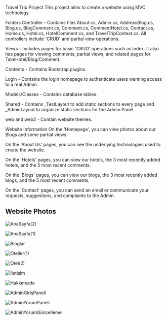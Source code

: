 
Travel Trip Project
This project aims to create a website using MVC technology.

Folders
Controller - Contains files About.cs, Admin.cs, AddressBlog.cs, Blog.cs, BlogComment.cs, Comment.cs, CommentHotel.cs, Contact.cs, Home.cs, Hotel.cs, HotelComment.cs, and TravelTripContext.cs. All controllers include 'CRUD' and partial view operations.

Views - Includes pages for basic 'CRUD' operations such as Index. It also has pages for viewing comments, partial views, and related pages for TakeHotel/Blog/Comment.

Contents - Contains Bootstrap plugins.

Login - Contains the login homepage to authenticate users wanting access to a real Admin.

Models/Classes - Contains database tables.

Shared - Contains _TestLayout to add static sections to every page and _AdminLayout to organize static sections for the Admin Panel.

web and web2 - Contain website themes.

Website Information
On the 'Homepage', you can view photos about our Blogs and some partial views.

On the 'About Us' pages, you can see the underlying technologies used to create the website.

On the 'Hotels' pages, you can view our hotels, the 3 most recently added hotels, and the 5 most recent comments.

On the 'Blogs' pages, you can view our blogs, the 3 most recently added blogs, and the 5 most recent comments.

On the 'Contact' pages, you can send an email or communicate your requests, suggestions, and complaints to the Admin.

## Website Photos
![AnaSayfa(2)](https://github.com/hacik-ulu/TravelTripProject/assets/116976072/6167b2af-32d3-461f-9ba9-5d91f234aa3d)

![AnaSayfa(1)](https://github.com/hacik-ulu/TravelTripProject/assets/116976072/1024b963-c5e0-4024-9103-47daf28934ba)

![Bloglar](https://github.com/hacik-ulu/TravelTripProject/assets/116976072/e98c3b17-feb6-4811-8725-1d78d0637988)

![Oteller(1)](https://github.com/hacik-ulu/TravelTripProject/assets/116976072/8658943f-f5a3-48c1-a0a4-9973e56e3066)

![Otel(2)](https://github.com/hacik-ulu/TravelTripProject/assets/116976072/baac35cc-1fd6-4d07-9b74-5ce661dcb384)

![İletişim](https://github.com/hacik-ulu/TravelTripProject/assets/116976072/5c092cdc-a541-4ef6-9c52-31a5a9481d2d)

![Hakkımızda](https://github.com/hacik-ulu/TravelTripProject/assets/116976072/cde50864-3986-45bf-acad-2b71a45f828e)

![AdminGirişPaneli](https://github.com/hacik-ulu/TravelTripProject/assets/116976072/3b8e6b72-7d26-4799-8eb2-7e039eeb1565)

![AdminYorumPaneli](https://github.com/hacik-ulu/TravelTripProject/assets/116976072/e8f43543-092e-4176-bf4c-d3144284b04e)

![AdminYorumGüncelleme](https://github.com/hacik-ulu/TravelTripProject/assets/116976072/089e4ec8-9b85-4c3c-91c9-dfbb598cadb8)
  
